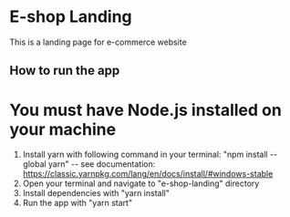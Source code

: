 # E-shop Landing

This is a landing page for e-commerce website

## How to run the app

# You must have Node.js installed on your machine

1. Install yarn with following command in your terminal: "npm install --global yarn" -- see documentation: https://classic.yarnpkg.com/lang/en/docs/install/#windows-stable
2. Open your terminal and navigate to "e-shop-landing" directory
3. Install dependencies with "yarn install"
4. Run the app with "yarn start"
